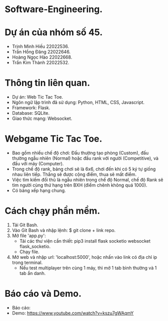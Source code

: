 # Software-Engineering.

# Dự án của nhóm số 45.
* Trịnh Minh Hiếu 22022536.
* Trần Hồng Đăng 22022646.
* Hoàng Ngọc Hào 22022668.
* Trần Kim Thành 22022532.

# Thông tin liên quan.
* Dự án: Web Tic Tac Toe.
* Ngôn ngữ lập trình đã sử dụng: Python, HTML, CSS, Javascript.
* Framework: Flask.
* Database: SQLite.
* Giao thức mạng: Websocket.

# Webgame Tic Tac Toe.
- Bao gồm nhiều chế độ chơi: Đấu thường tạo phòng (Custom), đấu thường ngẫu nhiên (Normal) hoặc đấu rank với người (Competitive), và đấu với máy (Computer).
- Trong chế độ rank, bảng chơi sẽ là 6x6, chơi đến khi có 5 ký tự giống nhau liên tiếp. Thắng sẽ được cộng điểm, thua sẽ mất điểm.
- Việc tìm kiếm đối thủ là ngẫu nhiên trong chế độ Normal, chế độ Rank sẽ tìm người cùng thứ hạng trên BXH (điểm chênh không quá 1000).
- Có bảng xếp hạng chung.

# Cách chạy phần mềm.
1. Tải Git Bash.
2. Vào Git Bash và nhập lệnh:  $ git clone + link repo.
3. Mở file 'app.py':
   - Tải các thư viện cần thiết:  pip3 install flask socketio websocket flask_socketio.
   - Chạy file.
5. Mở web và nhập url: 'localhost:5000', hoặc nhấn vào link có địa chỉ ip trong terminal.
   - Nếu test multiplayer trên cùng 1 máy, thì mở 1 tab bình thường và 1 tab ẩn danh.

# Báo cáo và Demo.
* Báo cáo:
* Demo: https://www.youtube.com/watch?v=kszu7gWAqmY
